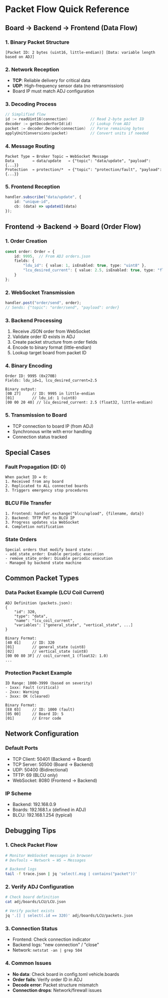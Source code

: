 # Packet Flow Quick Reference

## Board → Backend → Frontend (Data Flow)

### 1. Binary Packet Structure
```
[Packet ID: 2 bytes (uint16, little-endian)] [Data: variable length based on ADJ]
```

### 2. Network Reception
- **TCP**: Reliable delivery for critical data
- **UDP**: High-frequency sensor data (no retransmission)
- Board IP must match ADJ configuration

### 3. Decoding Process
```go
// Simplified flow
id := readUint16(connection)          // Read 2-byte packet ID
decoder := getDecoderForId(id)        // Lookup from ADJ
packet := decoder.Decode(connection)  // Parse remaining bytes
applyUnitConversions(packet)          // Convert units if needed
```

### 4. Message Routing
```
Packet Type → Broker Topic → WebSocket Message
Data        → data/update   → {"topic": "data/update", "payload": {...}}
Protection  → protection/*  → {"topic": "protection/fault", "payload": {...}}
```

### 5. Frontend Reception
```typescript
handler.subscribe("data/update", {
    id: "unique-id",
    cb: (data) => updateUI(data)
});
```

## Frontend → Backend → Board (Order Flow)

### 1. Order Creation
```typescript
const order: Order = {
    id: 9995,  // From ADJ orders.json
    fields: {
        "ldu_id": { value: 1, isEnabled: true, type: "uint8" },
        "lcu_desired_current": { value: 2.5, isEnabled: true, type: "float32" }
    }
};
```

### 2. WebSocket Transmission
```typescript
handler.post("order/send", order);
// Sends: {"topic": "order/send", "payload": order}
```

### 3. Backend Processing
1. Receive JSON order from WebSocket
2. Validate order ID exists in ADJ
3. Create packet structure from order fields
4. Encode to binary format (little-endian)
5. Lookup target board from packet ID

### 4. Binary Encoding
```
Order ID: 9995 (0x270B)
Fields: ldu_id=1, lcu_desired_current=2.5

Binary output:
[0B 27]     // ID: 9995 in little-endian
[01]        // ldu_id: 1 (uint8)
[00 00 20 40] // lcu_desired_current: 2.5 (float32, little-endian)
```

### 5. Transmission to Board
- TCP connection to board IP (from ADJ)
- Synchronous write with error handling
- Connection status tracked

## Special Cases

### Fault Propagation (ID: 0)
```
When packet ID = 0:
1. Received from any board
2. Replicated to ALL connected boards
3. Triggers emergency stop procedures
```

### BLCU File Transfer
```
1. Frontend: handler.exchange("blcu/upload", {filename, data})
2. Backend: TFTP PUT to BLCU IP
3. Progress updates via WebSocket
4. Completion notification
```

### State Orders
```
Special orders that modify board state:
- add_state_order: Enable periodic execution
- remove_state_order: Disable periodic execution
- Managed by backend state machine
```

## Common Packet Types

### Data Packet Example (LCU Coil Current)
```
ADJ Definition (packets.json):
{
    "id": 320,
    "type": "data",
    "name": "lcu_coil_current",
    "variables": ["general_state", "vertical_state", ...]
}

Binary Format:
[40 01]     // ID: 320
[01]        // general_state (uint8)
[02]        // vertical_state (uint8)
[00 00 80 3F] // coil_current_1 (float32: 1.0)
...
```

### Protection Packet Example
```
ID Range: 1000-3999 (based on severity)
- 1xxx: Fault (critical)
- 2xxx: Warning
- 3xxx: OK (cleared)

Binary Format:
[E8 03]     // ID: 1000 (fault)
[05 00]     // Board ID: 5
[01]        // Error code
```

## Network Configuration

### Default Ports
- TCP Client: 50401 (Backend → Board)
- TCP Server: 50500 (Board → Backend)
- UDP: 50400 (Bidirectional)
- TFTP: 69 (BLCU only)
- WebSocket: 8080 (Frontend → Backend)

### IP Scheme
- Backend: 192.168.0.9
- Boards: 192.168.1.x (defined in ADJ)
- BLCU: 192.168.1.254 (typical)

## Debugging Tips

### 1. Check Packet Flow
```bash
# Monitor WebSocket messages in browser
# DevTools → Network → WS → Messages

# Backend logs
tail -f trace.json | jq 'select(.msg | contains("packet"))'
```

### 2. Verify ADJ Configuration
```bash
# Check board definition
cat adj/boards/LCU/LCU.json

# Verify packet exists
jq '.[] | select(.id == 320)' adj/boards/LCU/packets.json
```

### 3. Connection Status
- Frontend: Check connection indicator
- Backend logs: "new connection" / "close"
- Network: `netstat -an | grep 504`

### 4. Common Issues
- **No data**: Check board in config.toml vehicle.boards
- **Order fails**: Verify order ID in ADJ
- **Decode error**: Packet structure mismatch
- **Connection drops**: Network/firewall issues